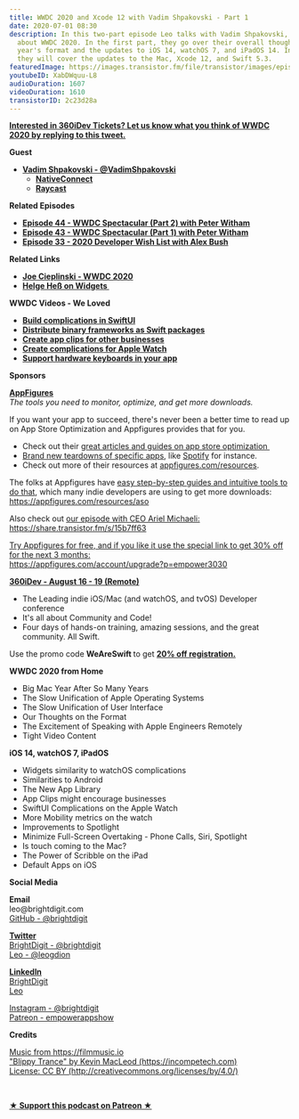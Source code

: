 ```yaml
---
title: WWDC 2020 and Xcode 12 with Vadim Shpakovski - Part 1
date: 2020-07-01 08:30
description: In this two-part episode Leo talks with Vadim Shpakovski, author of NativeConnect,
  about WWDC 2020. In the first part, they go over their overall thoughts on this
  year's format and the updates to iOS 14, watchOS 7, and iPadOS 14. In the next episode,
  they will cover the updates to the Mac, Xcode 12, and Swift 5.3.
featuredImage: https://images.transistor.fm/file/transistor/images/episode/268235/full_1593573150-artwork.jpg
youtubeID: XabDWquu-L8
audioDuration: 1607
videoDuration: 1610
transistorID: 2c23d28a
---
```

<p><a href="https://twitter.com/leogdion/status/1278305405794320384?s=20"><strong>Interested in 360iDev Tickets? Let us know what you think of WWDC 2020 by replying to this tweet.</strong></a></p><p><b>Guest</b></p><ul><li>
<a href="https://twitter.com/VadimShpakovski"><strong>Vadim Shpakovski - @VadimShpakovski</strong></a><ul>
<li>
<a href="https://nativeconnect.app"><strong>NativeConnect</strong></a> </li>
<li><a href="https://raycast.com"><strong>Raycast</strong></a></li>
</ul>
</li></ul><p><b>Related Episodes</b></p><ul>
<li><a href="https://share.transistor.fm/s/7fc06c2f"><strong>Episode 44 - WWDC Spectacular (Part 2) with Peter Witham</strong></a></li>
<li><a href="https://share.transistor.fm/s/187a54b5"><strong>Episode 43 - WWDC Spectacular (Part 1) with Peter Witham</strong></a></li>
<li><a href="https://share.transistor.fm/s/71500d55"><strong>Episode 33 - 2020 Developer Wish List with Alex Bush</strong></a></li>
</ul><p><b>Related Links</b></p><ul>
<li><a href="https://joecieplinski.com/blog/2020/06/26/wwdc-2020/"><strong>Joe Cieplinski - WWDC 2020</strong></a></li>
<li><a href="https://twitter.com/helje5/status/1276599937686474761?s=20"><strong>Helge Heß on Widgets </strong></a></li>
</ul><p><strong>WWDC Videos - We Loved</strong></p><ul>
<li><a href="https://developer.apple.com/videos/play/wwdc2020/10048/"><strong>Build complications in SwiftUI</strong></a></li>
<li><a href="https://developer.apple.com/videos/play/wwdc2020/10147/"><strong>Distribute binary frameworks as Swift packages</strong></a></li>
<li><a href="https://developer.apple.com/videos/play/wwdc2020/10118/"><strong>Create app clips for other businesses</strong></a></li>
<li><a href="https://developer.apple.com/videos/play/wwdc2020/10046/"><strong>Create complications for Apple Watch</strong></a></li>
<li><a href="https://developer.apple.com/videos/play/wwdc2020/10109/"><strong>Support hardware keyboards in your app</strong></a></li>
</ul><p><b>Sponsors</b></p><p><a href="https://appfigures.com/account/upgrade?p=empower3030"><strong>AppFigures</strong></a><strong><br></strong><em>The tools you need to monitor, optimize, and get more downloads.</em><strong></strong></p><p>If you want your app to succeed, there's never been a better time to read up on App Store Optimization and Appfigures provides that for you. </p><ul>
<li>Check out their <a href="https://appfigures.com/resources">great articles and guides on app store optimization </a>
</li>
<li>
<a href="https://appfigures.com/resources/tagged/aso-teardown">Brand new teardowns of specific apps</a>, like <a href="https://appfigures.com/resources/aso/optimization-teardown-spotify">Spotify</a> for instance. </li>
<li>Check out more of their resources at <a href="http://appfigures.com/resources">appfigures.com/resources</a>.</li>
</ul><p>The folks at Appfigures have <a href="https://appfigures.com/resources/aso">easy step-by-step guides and intuitive tools to do that</a>, which many indie developers are using to get more downloads:<br><a href="https://appfigures.com/resources/aso">https://appfigures.com/resources/aso</a></p><p>Also check out <a href="https://share.transistor.fm/s/15b7ff63">our episode with CEO Ariel Michaeli:<br>https://share.transistor.fm/s/15b7ff63</a></p><p><a href="https://appfigures.com/account/upgrade?p=empower3030">Try Appfigures for free, and if you like it use the special link to get 30% off for the next 3 months:</a><a href="https://www.linode.com/?r=97e09acbd5d304d87dadef749491d245e71c74e7"><br></a><a href="https://appfigures.com/account/upgrade?p=empower3030">https://appfigures.com/account/upgrade?p=empower3030</a></p><p><a href="https://360idev.com"><strong>360iDev - August 16 - 19 (Remote)</strong></a></p><ul>
<li>The Leading indie iOS/Mac (and watchOS, and tvOS) Developer conference</li>
<li>It's all about Community and Code!</li>
<li>Four days of hands-on training, amazing sessions, and the great community. All Swift.</li>
</ul><p>Use the promo code <strong>WeAreSwift </strong>to get <a href="https://360idev.com"><strong>20% off registration.</strong></a></p><p><b>WWDC 2020 from Home</b></p><ul>
<li>Big Mac Year After So Many Years </li>
<li>The Slow Unification of Apple Operating Systems</li>
<li>The Slow Unification of User Interface</li>
<li>Our Thoughts on the Format</li>
<li>The Excitement of Speaking with Apple Engineers Remotely</li>
<li>Tight Video Content</li>
</ul><p><b>iOS 14, watchOS 7, iPadOS </b></p><ul>
<li>Widgets similarity to watchOS complications</li>
<li>Similarities to Android</li>
<li>The New App Library</li>
<li>App Clips might encourage businesses</li>
<li>SwiftUI Complications on the Apple Watch</li>
<li>More Mobility metrics on the watch</li>
<li>Improvements to Spotlight</li>
<li>Minimize Full-Screen Overtaking - Phone Calls, Siri, Spotlight</li>
<li>Is touch coming to the Mac?</li>
<li>The Power of Scribble on the iPad</li>
<li>Default Apps on iOS</li>
</ul><p><b>Social Media</b></p><p><strong>Email</strong><br>leo@brightdigit.com<br><a href="https://github.com/brightdigit">GitHub - @brightdigit</a></p><p><a href="https://twitter.com/brightdigit"><strong>Twitter </strong><br>BrightDigit - @brightdigit</a><br><a href="https://twitter.com/leogdion">Leo - @leogdion</a></p><p><a href="https://www.linkedin.com/company/bright-digit"><strong>LinkedIn</strong><br>BrightDigit</a><br><a href="https://www.linkedin.com/in/leogdion/">Leo</a></p><p><a href="https://www.instagram.com/brightdigit/">Instagram - @brightdigit</a><br><a href="https://www.patreon.com/empowerappsshow">Patreon - empowerappshow</a></p><p><b>Credits</b></p><p><a href="https://filmmusic.io/">Music from https://filmmusic.io</a><br><a href="https://incompetech.com/">"Blippy Trance" by Kevin MacLeod (https://incompetech.com)</a><br><a href="http://creativecommons.org/licenses/by/4.0/">License: CC BY (http://creativecommons.org/licenses/by/4.0/)</a></p><p><br></p><p><strong><a href="https://www.patreon.com/empowerappsshow" rel="payment" title="★ Support this podcast on Patreon ★">★ Support this podcast on Patreon ★</a></strong></p>
      
